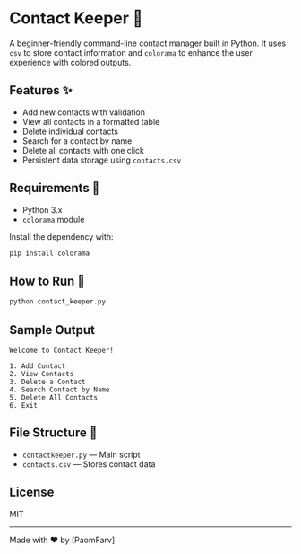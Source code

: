 # Contact Keeper 📇

A beginner-friendly command-line contact manager built in Python. It uses `csv` to store contact information and `colorama` to enhance the user experience with colored outputs.

## Features ✨

- Add new contacts with validation
- View all contacts in a formatted table
- Delete individual contacts
- Search for a contact by name
- Delete all contacts with one click
- Persistent data storage using `contacts.csv`

## Requirements 🧰

- Python 3.x
- `colorama` module

Install the dependency with:

```bash
pip install colorama
```

## How to Run 🚀

```bash
python contact_keeper.py
```

## Sample Output

```
Welcome to Contact Keeper!

1. Add Contact
2. View Contacts
3. Delete a Contact
4. Search Contact by Name
5. Delete All Contacts
6. Exit
```

## File Structure 📁

- `contactkeeper.py` — Main script
- `contacts.csv` — Stores contact data

## License

MIT

---

Made with ❤️ by [PaomFarv]